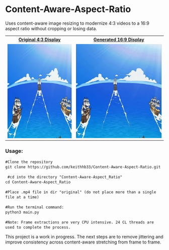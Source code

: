 # Content-Aware-Aspect-Ratio

Uses content-aware image resizing to modernize 4:3 videos to a 16:9 aspect ratio without cropping or losing data.

<table>
<tr>
<th><a href="https://drive.google.com/file/d/13wTyCyZJ5w0n7JA2GdNkOXXD0atGtwcI/view?usp=sharing">Original 4:3 Display</a></th>
<th><a href="https://drive.google.com/file/d/1Nk0b3cL6mmpAuTGffQono-C5Ez0-hbbh/view?usp=drive_link">Generated 16:9 Display</a></th>
</tr>
<tr>
<td>

<a href="https://drive.google.com/file/d/1gzJvdsADnwfpjM3xvmsNavIsjcBY1hQV/view?usp=sharing">
    <img src="images/original_thumbnail.JPG" alt="Watch the video" height="300">
</a>

</td>
<td>
    
<a href="https://drive.google.com/file/d/1fQwaDLu7VCPDdkznvBfbMw1uvihccgMW/view?usp=sharing">
    <img src="images/edited_thumbnail.JPG" alt="Watch the video" height="300">
</a>

</td>
</tr>
</table>

<h3>Usage:</h3>

```python3
#Clone the repository
git clone https://github.com/keithhb33/Content-Aware-Aspect-Ratio.git

 #cd into the directory "Content-Aware-Aspect_Ratio"
cd Content-Aware-Aspect_Ratio

#Place .mp4 file in dir "original" (do not place more than a single file at a time)

#Run the terminal command:
python3 main.py

#Note: Frame extractions are very CPU intensive. 24 CL threads are used to complete the process. 
```

This project is a work in progress. The next steps are to remove jittering and improve consistency across content-aware stretching from frame to frame.
